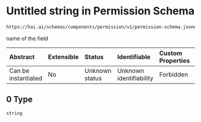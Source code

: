# Untitled string in Permission Schema

```txt
https://hai.ai/schemas/components/permission/v1/permission-schema.json#/properties/fields/items/items/0
```

name of the field

| Abstract            | Extensible | Status         | Identifiable            | Custom Properties | Additional Properties | Access Restrictions | Defined In                                                                                                       |
| :------------------ | :--------- | :------------- | :---------------------- | :---------------- | :-------------------- | :------------------ | :--------------------------------------------------------------------------------------------------------------- |
| Can be instantiated | No         | Unknown status | Unknown identifiability | Forbidden         | Allowed               | none                | [permission.schema.json\*](../../schemas/components/permission/v1/permission.schema.json "open original schema") |

## 0 Type

`string`
